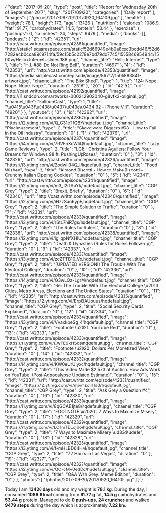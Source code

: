 {
    "date": "2017-09-20",
    "type": "post",
    "title": "Report for Wednesday 20th of September 2017",
    "slug": "2017\/09\/20",
    "categories": [
        "Daily report"
    ],
    "images": [
        "\/photos\/2017-09-20\/20170920_164109.jpg"
    ],
    "health": {
        "weight": 78.1,
        "height": 173,
        "age": 13426
    },
    "nutrition": {
        "calories": 1086.9,
        "fat": 91.77,
        "carbohydrates": 14.5,
        "protein": 53.44
    },
    "exercise": {
        "pushups": 0,
        "crunches": 24,
        "steps": 9479
    },
    "media": {
        "books": [],
        "podcast": {
            "2": {
                "id": "42351",
                "url": "http:\/\/cast.writtn.com\/episode\/42351\/quantified",
                "image": "http:\/\/static1.squarespace.com\/static\/52d66949e4b0a8cec3bcdd46\/52d67282e4b0cca8969714fa\/59c15b5c2278e7bd79dc7745\/1505846954944\/1500w\/Hello+Internet+slides.188.png",
                "channel_title": "Hello Internet",
                "type": 1,
                "title": "H.I. #88: Do Not Ring Bell",
                "duration": "4697"
            },
            "4": {
                "id": "42353",
                "url": "http:\/\/cast.writtn.com\/episode\/42353\/quantified",
                "image": "https:\/\/media.simplecast.com\/episode\/image\/86717\/1505883841-artwork.jpg",
                "channel_title": "The Bike Shed",
                "type": 1,
                "title": "124: Nope. Nope. Nope. Nope.",
                "duration": "2516"
            },
            "20": {
                "id": "42192",
                "url": "http:\/\/cast.writtn.com\/episode\/42192\/quantified",
                "image": "http:\/\/i1.sndcdn.com\/artworks-000242902040-g8vfk2-original.jpg",
                "channel_title": "BalloonCast",
                "type": 1,
                "title": "\u0415\u043f\u0438\u0437\u043e\u0434 92 - iPhone VIII",
                "duration": "4920"
            }
        },
        "youtube": {
            "0": {
                "id": "42362",
                "url": "http:\/\/cast.writtn.com\/episode\/42362\/quantified",
                "image": "https:\/\/i2.ytimg.com\/vi\/Q_G31eTfQBY\/hqdefault.jpg",
                "channel_title": "Pixelmusement",
                "type": 2,
                "title": "Shovelware Diggers #63 - How to Fail in the Oil Industry",
                "duration": "0"
            },
            "1": {
                "id": "42376",
                "url": "http:\/\/cast.writtn.com\/episode\/42376\/quantified",
                "image": "https:\/\/i4.ytimg.com\/vi\/7RVFnXoWIiQ\/hqdefault.jpg",
                "channel_title": "Lazy Game Reviews",
                "type": 2,
                "title": "LGR - Christina Aguilera: Follow Your Dreams for Windows 98 ft. PushingUpRoses",
                "duration": "0"
            },
            "3": {
                "id": "42326",
                "url": "http:\/\/cast.writtn.com\/episode\/42326\/quantified",
                "image": "https:\/\/i3.ytimg.com\/vi\/2odwIl34Q_I\/hqdefault.jpg",
                "channel_title": "Food Wishes",
                "type": 2,
                "title": "Almond Biscotti - How to Make Biscotti - Crunchy Italian Dipping Cookies",
                "duration": "0"
            },
            "5": {
                "id": "42341",
                "url": "http:\/\/cast.writtn.com\/episode\/42341\/quantified",
                "image": "https:\/\/i2.ytimg.com\/vi\/m3_I2rfApYk\/hqdefault.jpg",
                "channel_title": "CGP Grey",
                "type": 2,
                "title": "Brexit, Briefly",
                "duration": "0"
            },
            "6": {
                "id": "42340",
                "url": "http:\/\/cast.writtn.com\/episode\/42340\/quantified",
                "image": "https:\/\/i2.ytimg.com\/vi\/iHzzSao6ypE\/hqdefault.jpg",
                "channel_title": "CGP Grey",
                "type": 2,
                "title": "The Simple Solution to Traffic",
                "duration": "0"
            },
            "7": {
                "id": "42339",
                "url": "http:\/\/cast.writtn.com\/episode\/42339\/quantified",
                "image": "https:\/\/i3.ytimg.com\/vi\/rStL7niR7gs\/hqdefault.jpg",
                "channel_title": "CGP Grey",
                "type": 2,
                "title": "The Rules for Rulers",
                "duration": "0"
            },
            "8": {
                "id": "42338",
                "url": "http:\/\/cast.writtn.com\/episode\/42338\/quantified",
                "image": "https:\/\/i2.ytimg.com\/vi\/ig_qpNfXHIU\/hqdefault.jpg",
                "channel_title": "CGP Grey",
                "type": 2,
                "title": "Death & Dynasties (Rules for Rulers Follow-up)",
                "duration": "0"
            },
            "9": {
                "id": "42337",
                "url": "http:\/\/cast.writtn.com\/episode\/42337\/quantified",
                "image": "https:\/\/i3.ytimg.com\/vi\/zcZTTB10_Vo\/hqdefault.jpg",
                "channel_title": "CGP Grey",
                "type": 2,
                "title": "[UPDATED VERSION!] The Trouble With The Electoral College",
                "duration": "0"
            },
            "10": {
                "id": "42336",
                "url": "http:\/\/cast.writtn.com\/episode\/42336\/quantified",
                "image": "https:\/\/i4.ytimg.com\/vi\/G3wLQz-LgrM\/hqdefault.jpg",
                "channel_title": "CGP Grey",
                "type": 2,
                "title": "Re: The Trouble With The Electoral College \u2013 Cities, Metro Areas, Elections and The United States",
                "duration": "0"
            },
            "11": {
                "id": "42335",
                "url": "http:\/\/cast.writtn.com\/episode\/42335\/quantified",
                "image": "https:\/\/i2.ytimg.com\/vi\/Erp8IAUouus\/hqdefault.jpg",
                "channel_title": "CGP Grey",
                "type": 2,
                "title": "Social Security Cards Explained",
                "duration": "0"
            },
            "12": {
                "id": "42334",
                "url": "http:\/\/cast.writtn.com\/episode\/42334\/quantified",
                "image": "https:\/\/i3.ytimg.com\/vi\/VvaxkpeSg_4\/hqdefault.jpg",
                "channel_title": "CGP Grey",
                "type": 2,
                "title": "Footnote \u2021: YouTube Red",
                "duration": "0"
            },
            "13": {
                "id": "42333",
                "url": "http:\/\/cast.writtn.com\/episode\/42333\/quantified",
                "image": "https:\/\/i1.ytimg.com\/vi\/l_wFE9kHSos\/hqdefault.jpg",
                "channel_title": "CGP Grey",
                "type": 2,
                "title": "Footnote \u2020: Dollars Per Monetized View",
                "duration": "0"
            },
            "14": {
                "id": "42332",
                "url": "http:\/\/cast.writtn.com\/episode\/42332\/quantified",
                "image": "https:\/\/i4.ytimg.com\/vi\/KW0eUrUiyxo\/hqdefault.jpg",
                "channel_title": "CGP Grey",
                "type": 2,
                "title": "This Video Made $2,573 at Auction. How Ads Work on YouTube. (Post-Adpocalypse Updated Estimate)",
                "duration": "0"
            },
            "15": {
                "id": "42331",
                "url": "http:\/\/cast.writtn.com\/episode\/42331\/quantified",
                "image": "https:\/\/i2.ytimg.com\/vi\/mjvmzoilHJ8\/hqdefault.jpg",
                "channel_title": "CGP Grey",
                "type": 2,
                "title": "Ask Grey a Question #4",
                "duration": "0"
            },
            "16": {
                "id": "42330",
                "url": "http:\/\/cast.writtn.com\/episode\/42330\/quantified",
                "image": "https:\/\/i1.ytimg.com\/vi\/8qGCAE1jte8\/hqdefault.jpg",
                "channel_title": "CGP Grey",
                "type": 2,
                "title": "FOOTNOTE \u2020 : 7 Ways to Maximize Misery",
                "duration": "0"
            },
            "17": {
                "id": "42329",
                "url": "http:\/\/cast.writtn.com\/episode\/42329\/quantified",
                "image": "https:\/\/i1.ytimg.com\/vi\/LO1mTELoj6o\/hqdefault.jpg",
                "channel_title": "CGP Grey",
                "type": 2,
                "title": "7 Ways to Maximize Misery \ud83d\ude1e",
                "duration": "0"
            },
            "18": {
                "id": "42328",
                "url": "http:\/\/cast.writtn.com\/episode\/42328\/quantified",
                "image": "https:\/\/i3.ytimg.com\/vi\/f-mHLBD64HM\/hqdefault.jpg",
                "channel_title": "CGP Grey",
                "type": 2,
                "title": "72 Hours in Las Vegas",
                "duration": "0"
            },
            "19": {
                "id": "42327",
                "url": "http:\/\/cast.writtn.com\/episode\/42327\/quantified",
                "image": "https:\/\/i2.ytimg.com\/vi\/QC-cMv0e3Dc\/hqdefault.jpg",
                "channel_title": "CGP Grey",
                "type": 2,
                "title": "Q&A With Grey: Meme Edition",
                "duration": "0"
            }
        },
        "photos": [
            "\/photos\/2017-09-20\/20170920_164109.jpg"
        ]
    }
}

Today I am <strong>13426 days</strong> old and my weight is <strong>78.1 kg</strong>. During the day, I consumed <strong>1086.9 kcal</strong> coming from <strong>91.77 g</strong> fat, <strong>14.5 g</strong> carbohydrates and <strong>53.44 g</strong> protein. Managed to do <strong>0 push-ups</strong>, <strong>24 crunches</strong> and walked <strong>9479 steps</strong> during the day which is approximately <strong>7.22 km</strong>.